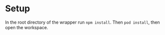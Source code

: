 # Setup

In the root directory of the wrapper run `npm install`. Then `pod install`, then open the workspace.
